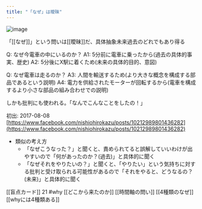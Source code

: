 ```yaml
---
title: "「なぜ」は曖昧"
---
```


![image](https://gyazo.com/d67eb3d6de455162982070a6dff9d3b3/thumb/1000)

「[[なぜ]]」という問いは[[曖昧]]だ、具体抽象未来過去のどれでもあり得る

Q: なぜ今電車の中にいるのか？
A1: 5分前に電車に乗ったから(過去の具体的事実、歴史)
A2: 5分後にX駅に着くため(未来の具体的目的、意図)

Q: なぜ電車は走るのか？
A3: 人間を輸送するため(より大きな概念を構成する部品であるという説明)
A4: 電力を供給されたモーターが回転するから(電車を構成するより小さな部品の組み合わせでの説明)

しかも批判にも使われる。「なんでこんなことをしたの！」

初出: 2017-08-08 [https://www.facebook.com/nishiohirokazu/posts/10212989801436282](https://www.facebook.com/nishiohirokazu/posts/10212989801436282)

- 類似の考え方
    - 「なぜこうなった？」と聞くと、責められてると誤解していいわけが出やすいので「何があったのか？(過去)」と具体的に聞く
    - 「なぜそれをやりたいの？」と聞くと、「やりたい」という気持ちに対する批判と受け取られる可能性があるので「それをやると、どうなるの？(未来)」と具体的に聞く

[[盲点カード]] 21
#why
[[どこから来たのか]]
[[時間軸の問い]]
[[4種類のなぜ]]
[[whyには4種類ある]]

